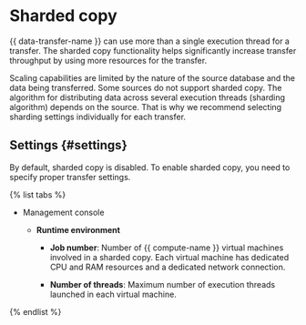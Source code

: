 # Sharded copy

{{ data-transfer-name }} can use more than a single execution thread for a transfer. The sharded copy functionality helps significantly increase transfer throughput by using more resources for the transfer.

Scaling capabilities are limited by the nature of the source database and the data being transferred. Some sources do not support sharded copy. The algorithm for distributing data across several execution threads (sharding algorithm) depends on the source. That is why we recommend selecting sharding settings individually for each transfer.

## Settings {#settings}

By default, sharded copy is disabled. To enable sharded copy, you need to specify proper transfer settings.

{% list tabs %}

- Management console


  * **Runtime environment**

     * **Job number**: Number of {{ compute-name }} virtual machines involved in a sharded copy. Each virtual machine has dedicated CPU and RAM resources and a dedicated network connection.

     * **Number of threads**: Maximum number of execution threads launched in each virtual machine.


{% endlist %}

